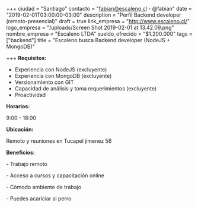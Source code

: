 +++
ciudad = "Santiago"
contacto = "fabian@escaleno.cl - @fabian"
date = "2019-02-01T03:00:00-03:00"
description = "Perfil Backend developer (remoto-presencial)"
draft = true
link_empresa = "http://www.escaleno.cl/"
logo_empresa = "/uploads/Screen Shot 2019-02-01 at 13.42.09.png"
nombre_empresa = "Escaleno LTDA"
sueldo_ofrecido = "$1.200.000"
tags = ["backend"]
title = "Escaleno busca Backend developer (NodeJS + MongoDB)"

+++
**Requisitos:**

* Experiencia con NodeJS (excluyente)
* Experiencia con MongoDB (excluyente)
* Versionamiento con GIT
* Capacidad de análisis y toma requerimientos (excluyente)
* Proactividad

**Horarios:** 

9:00 - 18:00

**Ubicación:** 

Remoto y reuniones en Tucapel jimenez 56

**Beneficios:** 

\- Trabajo remoto

\- Acceso a cursos y capacitación online

\- Cómodo ambiente de trabajo

\- Puedes acariciar al perro